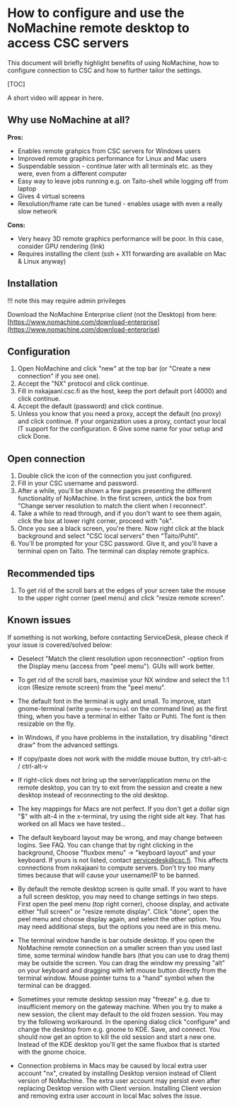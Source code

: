 # How to configure and use the NoMachine remote desktop to access CSC servers

This document will briefly highlight benefits of using NoMachine, how to configure
connection to CSC and how to further tailor the settings.

[TOC]

A short video will appear in here.

## Why use NoMachine at all?

**Pros:**

- Enables remote grahpics from CSC servers for Windows users
- Improved remote graphics performance for Linux and Mac users
- Suspendable session - continue later with all terminals etc. as they were, even from a different computer
- Easy way to leave jobs running e.g. on Taito-shell while logging off from laptop
- Gives 4 virtual screens
- Resolution/frame rate can be tuned - enables usage with even a really slow network

**Cons:**

- Very heavy 3D remote graphics performance will be poor. In this case, consider GPU rendering (link)
- Requires installing the client (ssh + X11 forwarding are available on Mac & Linux anyway)

## Installation

!!! note 
    this may require admin privileges

Download the NoMachine Enterprise _client_ (not the Desktop) from here: [https://www.nomachine.com/download-enterprise](https://www.nomachine.com/download-enterprise)

## Configuration

1.   Open NoMachine and click "new" at the top bar (or "Create a new connection" if you see one).
2.   Accept the "NX" protocol and click continue.
3.   Fill in nxkajaani.csc.fi as the host, keep the port default port (4000) and click continue.
4.   Accept the default (password) and click continue.
5.   Unless you know that you need a proxy, accept the default (no proxy) and click continue. If your organization uses a proxy, contact your local IT support for the configuration.
6    Give some name for your setup and click Done.

## Open connection

1.   Double click the icon of the connection you just configured.
2.   Fill in your CSC username and password. 
3.   After a while, you'll be shown a few pages presenting the different functionality of NoMachine.
    In the first screen, untick the box from "Change server resolution to match the client when I reconnect".
4.   Take a while to read through, and if you don't want to see them again, click the box at lower right corner, proceed with "ok".
5.   Once you see a black screen, you're there. Now right click at the black background and select "CSC local servers" then "Taito/Puhti".
6.   You'll be prompted for your CSC password. Give it, and you'll have a terminal open on Taito. The terminal can display remote graphics.

## Recommended tips

1.   To get rid of the scroll bars at the edges of your screen take the mouse to the upper right corner (peel menu) and click "resize remote screen".

## Known issues

If something is not working, before contacting ServiceDesk, please check if your issue is covered/solved below:

- Deselect "Match the client resolution upon reconnection" -option from the Display menu (access from "peel menu"). GUIs will work better.

- To get rid of the scroll bars, maximise your NX window and select the 1:1 icon (Resize remote screen) from the "peel menu".

- The default font in the terminal is ugly and small. To improve, start gnome-terminal (write `gnome-terminal` on the command line) as the first thing, when you have a terminal in either Taito or Puhti. The font is then resizable on the fly.

- In Windows, if you have problems in the installation, try disabling "direct draw" from the advanced settings.

- If copy/paste does not work with the middle mouse button, try ctrl-alt-c / ctrl-alt-v

- If right-click does not bring up the server/application menu on the remote desktop, you can try to exit from the session and create a new desktop instead of reconnecting to the old desktop.

- The key mappings for Macs are not perfect. If you don't get a dollar sign "$" with alt-4 in the x-terminal, try using the right side alt key. That has worked on all Macs we have tested...

- The default keyboard layout may be wrong, and may change between logins. See FAQ. You can change that by right clicking in the background, Choose "fluxbox menu" -> "keyboard layout" and your keyboard. If yours is not listed, contact servicedesk@csc.fi. This affects connections from nxkajaani to compute servers. Don't try too many times because that will cause your username/IP to be banned.

- By default the remote desktop screen is quite small. If you want to have a full screen desktop, you may need to change settings in two steps. First open the peel menu (top right corner), choose display, and activate either "full screen" or "resize remote display". Click "done", open the peel menu and choose display again, and select the other option. You may need additional steps, but the options you need are in this menu.

- The terminal window handle is bar outside desktop. If you open the NoMachine remote connection on a smaller screen than you used last time, some terminal window handle bars (that you can use to drag them) may be outside the screen. You can drag the window my pressing "alt" on your keyboard and dragging with left mouse button directly from the terminal window. Mouse pointer turns to a "hand" symbol when the terminal can be dragged.

- Sometimes your remote desktop session may "freeze" e.g. due to insufficient memory on the gateway machine. When you try to make a new session, the client may default to the old frozen session. You may try the following workaround. In the opening dialog click "configure" and change the desktop from e.g. gnome to KDE. Save, and connect. You should now get an option to kill the old session and start a new one. Instead of the KDE desktop you'll get the same fluxbox that is started with the gnome choice.

- Connection problems in Macs may be caused by local extra user account "nx", created by installing Desktop version instead of Client version of NoMachine. The extra user account may persist even after replacing Desktop version with Client version. Installing Client version and removing extra user account in local Mac solves the issue.
